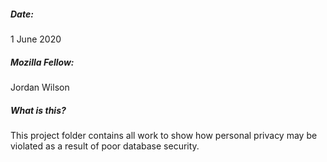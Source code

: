 ##### Date:
1 June 2020

##### Mozilla Fellow:
Jordan Wilson

##### What is this?
This project folder contains all work to show how personal privacy may be violated as a result of poor database security.

